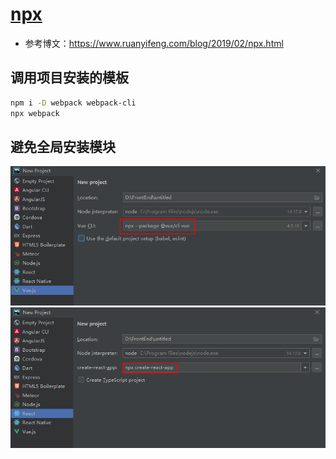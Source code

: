 # [npx](https://www.npmjs.com/package/npx)
* 参考博文：https://www.ruanyifeng.com/blog/2019/02/npx.html

## 调用项目安装的模板
```bash
npm i -D webpack webpack-cli
npx webpack
```

## 避免全局安装模块

![](./assets/853d7013c9df4e42acdeb527914a186c.png)
![](./assets/bd8000a114cf424ca57988874a23cb4c.png)
